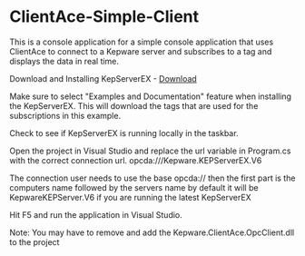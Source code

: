 # ClientAce-Simple-Client
This is a console application for a simple console application that uses ClientAce to connect to a Kepware server and subscribes to a tag and displays the data in real time.

Download and Installing KepServerEX -
<a href="https://www.kepware.com/en-us/content-gates/ex-demo-download-content-gate/?product=d2239b8c-36f2-4d07-8fbd-e223d0e26bbf&gate=d2a36dae-c6b1-453a-9093-ea51893ea76f">Download</a>

Make sure to select "Examples and Documentation" feature when installing the KepServerEX. This will download the tags that are used for the subscriptions in this example.

Check to see if KepServerEX is running locally in the taskbar.

Open the project in Visual Studio and replace the url variable in Program.cs with the correct connection url. 
opcda://<computer name>/Kepware.KEPServerEX.V6

The connection user needs to use the base opcda:// then the first part is the computers name followed by the servers name by default it will be KepwareKEPServer.V6 if you are running the latest KepServerEX

Hit F5 and run the application in Visual Studio.

Note: You may have to remove and add the Kepware.ClientAce.OpcClient.dll to the project
